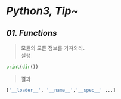 *Python3, Tip~*
======  

*01. Functions*
------  
> 모듈의 모든 정보를 가져와라.  
> 실행  
``` python
print(dir())
```  
> 결과  
```python
['__loader__', '__name__','__spec__' ...]
```  

